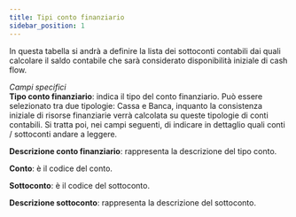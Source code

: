 ```yaml
---
title: Tipi conto finanziario
sidebar_position: 1
---
```


In questa tabella si andrà a definire la lista dei sottoconti contabili dai quali calcolare il saldo contabile che sarà considerato disponibilità iniziale di cash flow.

*Campi specifici*  
**Tipo conto finanziario**: indica il tipo del conto finanziario. Può essere selezionato tra due tipologie: Cassa e Banca, inquanto la consistenza iniziale di risorse finanziarie verrà calcolata su queste tipologie di conti contabili. Si tratta poi, nei campi seguenti, di indicare in dettaglio quali conti / sottoconti andare a leggere.

**Descrizione conto finanziario**: rappresenta la descrizione del tipo conto.

**Conto**: è il codice del conto.

**Sottoconto**: è il codice del sottoconto.

**Descrizione sottoconto**: rappresenta la descrizione del sottoconto.